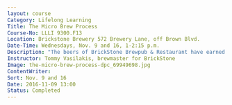```yaml
---
layout: course
Category: Lifelong Learning
Title: The Micro Brew Process
Course-No: LLLI 9300.F13
Location: Brickstone Brewery 572 Brewery Lane, off Brown Blvd.
Date-Time: Wednesdays, Nov. 9 and 16, 1-2:15 p.m.
Description: "The beers of BrickStone Brewpub & Restaurant have earned numerous top awards, including a gold medal for the Dark Secret Russian Imperial Stout at this year’s Beverage Testing Institute World Beer Championships. Since opening in 2006, the popularity of their various brews has grown and expansion has followed. The brewery started with a five barrel capacity. It now has a state-of the-art brew house with capacity for 25 barrels. A fully automated 50 barrel brew house with canning capabilities is close to completion. This course will offer an overview of the process used in brewing and a tour of the new BrickStone facility to better understand the steps used in production and sampling of craft beers."
Instructor: Tommy Vasilakis, brewmaster for BrickStone
Image: the-micro-brew-process-dpc_69949698.jpg
ContentWriter:
Sort: Nov. 9 and 16
Date: 2016-11-09 13:00
Status: Completed
---
```


